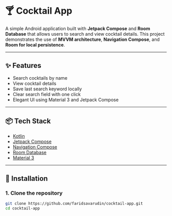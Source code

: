 # 🍸 Cocktail App

A simple Android application built with **Jetpack Compose** and **Room Database** that allows users to search and view cocktail details.
This project demonstrates the use of **MVVM architecture**, **Navigation Compose**, and **Room for local persistence**.

---

## ✨ Features
- Search cocktails by name
- View cocktail details
- Save last search keyword locally
- Clear search field with one click
- Elegant UI using Material 3 and Jetpack Compose

---

## 📦 Tech Stack
- [Kotlin](https://kotlinlang.org/)
- [Jetpack Compose](https://developer.android.com/jetpack/compose)
- [Navigation Compose](https://developer.android.com/jetpack/compose/navigation)
- [Room Database](https://developer.android.com/training/data-storage/room)
- [Material 3](https://developer.android.com/jetpack/androidx/releases/compose-material3)

---

## 🚀 Installation

### 1. Clone the repository
```bash
git clone https://github.com/faridsavarudin/cocktail-app.git
cd cocktail-app